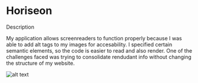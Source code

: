 # Horiseon

Description

My application allows screenreaders to function properly because I was able to add alt tags to my images for accesability. I specified certain semantic elements, so the code is easier to read and also render. One of the challenges faced was trying to consolidate rendudant info without changing the structure of my website.

![alt text](assets/images/screenshot.png)


